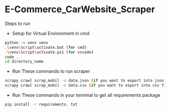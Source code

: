 # E-Commerce_CarWebsite_Scraper

Steps to run

- Setup for Virtual Environment in cmd
```bash
python -m venv venv
.\venv\Script\activate.bat (for cmd)
.\venv\Script\activate.ps1 (for vscode)
code .
cd directory_name
```

- Run These commands to run scraper

```bash
scrapy crawl scrap_mobil -o data.json (if you want to export into json file)
scrapy crawl scrap_mobil -o data.csv (if you want to export into csv file)
```

- Run These commands in your terminal to get all requirements package
```bash
pip install -r requirements. txt
```
